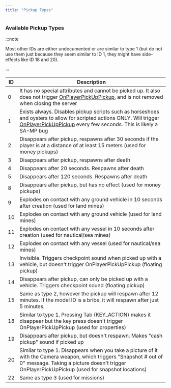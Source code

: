 ```yaml
---
title: "Pickup Types"
---
```


### Available Pickup Types

:::note

Most other IDs are either undocumented or are similar to type 1 (but do not use them just because they seem similar to ID 1, they might have side-effects like ID 18 and 20).

:::

| ID  | Description                                                                                                                                                                              |
| --- | ---------------------------------------------------------------------------------------------------------------------------------------------------------------------------------------- |
| 0   | It has no special attributes and cannot be picked up. It also does not trigger [OnPlayerPickUpPickup](../callbacks/OnPlayerPickUpPickup), and is not removed when closing the server                                |
| 1   | Exists always. Disables pickup scripts such as horseshoes and oysters to allow for scripted actions ONLY. Will trigger [OnPlayerPickUpPickup](../callbacks/OnPlayerPickUpPickup) every few seconds. This is likely a SA-MP bug                           |
| 2   | Disappears after pickup, respawns after 30 seconds if the player is at a distance of at least 15 meters (used for money pickups)                                                                                 |
| 3   | Disappears after pickup, respawns after death                                                                                                                                           |
| 4   | Disappears after 20 seconds. Respawns after death                                                                                                                                 |
| 5   | Disappears after 120 seconds. Respawns after death                                                                                                                                 |
| 8   | Disappears after pickup, but has no effect (used for money pickups)                                                                                                                                              |
| 9   | Explodes on contact with any ground vehicle in 10 seconds after creation (used for land mines)                                                                                                                                              |
| 10  | Explodes on contact with any ground vehicle (used for land mines)                                                                                                                                      |
| 11  | Explodes on contact with any vessel in 10 seconds after creation (used for nautical/sea mines)                                                                                                                                              |
| 12  | Explodes on contact with any vessel (used for nautical/sea mines)                                                                                                                                              |
| 13  | Invisible. Triggers checkpoint sound when picked up with a vehicle, but doesn't trigger OnPlayerPickUpPickup (floating pickup)                                                                            |
| 14  | Disappears after pickup, can only be picked up with a vehicle. Triggers checkpoint sound (floating pickup)                                                                                                |
| 15  | Same as type 2, however the pickup will respawn after 12 minutes. If the model ID is a bribe, it will respawn after just 5 minutes.                                                                                                                                                                          |
| 18  | Similar to type 1. Pressing Tab (KEY_ACTION) makes it disappear but the key press doesn't trigger OnPlayerPickUpPickup (used for properties)                                                                  |
| 19  | Disappears after pickup, but doesn't respawn. Makes "cash pickup" sound if picked up                                                                                                    |
| 20  | Similar to type 1. Disappears when you take a picture of it with the Camera weapon, which triggers "Snapshot # out of 0" message. Taking a picture doesn't trigger OnPlayerPickUpPickup (used for snapshot locations) |
| 22  | Same as type 3 (used for missions)                                                                                                                                                                          |

